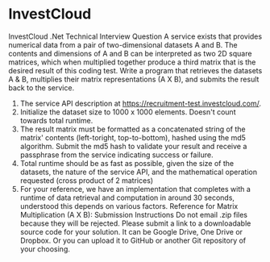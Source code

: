 # InvestCloud
InvestCloud .Net Technical Interview Question
A service exists that provides numerical data from a pair of two-dimensional datasets A and B. The
contents and dimensions of A and B can be interpreted as two 2D square matrices, which when
multiplied together produce a third matrix that is the desired result of this coding test.
Write a program that retrieves the datasets A & B, multiplies their matrix representations (A X B), and
submits the result back to the service.
1. The service API description at https://recruitment-test.investcloud.com/.
2. Initialize the dataset size to 1000 x 1000 elements. Doesn't count towards total runtime.
3. The result matrix must be formatted as a concatenated string of the matrix' contents (left-toright, top-to-bottom), hashed using the md5 algorithm. Submit the md5 hash to validate your
result and receive a passphrase from the service indicating success or failure.
4. Total runtime should be as fast as possible, given the size of the datasets, the nature of the
service API, and the mathematical operation requested (cross product of 2 matrices)
5. For your reference, we have an implementation that completes with a runtime of data
retrieval and computation in around 30 seconds, understood this depends on various factors.
Reference for Matrix Multiplication (A X B):
Submission Instructions
Do not email .zip files because they will be rejected.
Please submit a link to a downloadable source code for your solution. It can be Google Drive, One Drive
or Dropbox. Or you can upload it to GitHub or another Git repository of your choosing.
